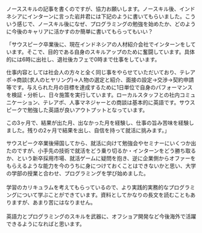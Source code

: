 ノーススキルの記事を書くのですが、協力お願いします。ノースキル後、インドネシアにインターンに言った岩井君には下記のように書いてもらいました。こういう感じで、ノースキル後になぜ、プログラミングの勉強を始めたか、どのように今後のキャリアに活かすのか簡単に書いてもらってもいい？


「サウスピーク卒業後に、現在インドネシアの人材紹介会社でインターンをしています。そこで、目的である自身のスキルアップのために奮闘しています。具体的には6時に出社し、退社後カフェで0時まで仕事をしています。

仕事内容としては社会人の方々と全く同じ事をやらせていただいており、テレアポ→商談(求人のヒヤリング)→人物の選定と紹介、面接の設定→交渉→契約申請等です。与えられた月の目標を達成するために1日単位で自身のパフォーマンスを検証・分析し、日々施策を実行しています。ローカルスタッフとの社内コミュニケーション、テレアポ、人事マネジャーとの商談は基本的に英語です。サウスピークで勉強した英語が良いアウトプットとなっています。

この3ヶ月で、結果が出た月、出なかった月を経験し、仕事の旨み苦味を経験しました。残りの2ヶ月で結果を出し、自信を持って就活に挑みます。」


サウスピーク卒業後帰国してから、就活に向けて勉強会やセミナーにいくつか出たのですが、小手先の技術で就活をどう乗り切るか・インターンをどう勝ち取るか、という新卒採用市場、就活ゲームに疑問を抱き、逆に企業側からオファーをもらえるような能力を今のうちに身につけておくことはできないかと思い、大学の学部の授業と合わせ、プログラミングを学び始めました。　<br>
<br>
学習のカリキュラムを考えてもらっているので、より実践的実務的なプログラミングについて学ぶことができています。資料としてかなりの長文を読むこともありますが、あまり苦にはなりません。<br>
<br>
英語力とプログラミングのスキルを武器に、オフショア開発など今後海外で活躍できるようになればと思います。
